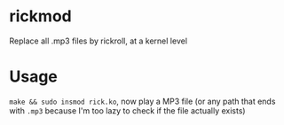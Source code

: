 # rickmod

Replace all .mp3 files by rickroll, at a kernel level

# Usage

`make && sudo insmod rick.ko`, now play a MP3 file (or any path that ends with `.mp3` because I'm too lazy to check if the file actually exists)
